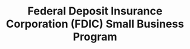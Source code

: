---
highlight: "false" 
title: "Federal Deposit Insurance Corporation (FDIC) Small Business Program"
description: "Small business ownership can help individuals and families nationwide achieve financial stability and build long-term wealth. Access to credit and participation in the banking system among existing or aspiring small businesses is vital to the success of communities and the broader economy. The FDIC offers a wide range of resources and tools to consumers and bankers that help plan, launch, manage and grow small business initiatives in their communities. The FDIC also supports small business lending through technical assistance, education, and access to government guaranteed loan programs."
url-link: "https://www.fdic.gov/resources/consumers/small-business-topics/index.html"
type: "HTML"
gov-only: "false"
is-external: "true"
publication-date: "January 01, 2023"
reading-time: "5"
resource-type: "Information Slick"
filter: "small-business"
audience: "industry-all-businesses"
branded-offerings: "small-business-support"
---